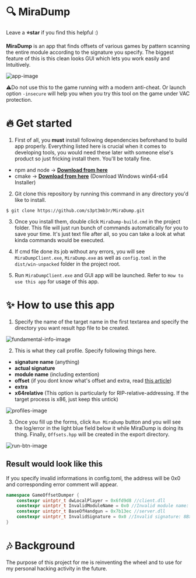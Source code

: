 # :mag: MiraDump

Leave a **:star:star** if you find this helpful :)

**MiraDump** is an app that finds offsets of various games by pattern scanning the entire module according to the signature you specify. The biggest feature of this is this clean looks GUI which lets you work easily and Intuitively.

![app-image](https://user-images.githubusercontent.com/33578715/98183053-42907c80-1f42-11eb-893b-3f2a5dc7fc7b.png)

:warning:Do not use this to the game running with a modern anti-cheat. Or launch option `-insecure` will help you when you try this tool on the game under VAC protection.

# :fire: Get started

1. First of all, you **must** install following dependencies beforehand to build app properly. Everything listed here is crucial when it comes to developing tools, you would need these later with someone else's product so just fricking install them. You'll be totally fine.

- npm and node  -> [**Download from here**](https://www.npmjs.com/get-npm)
- cmake -> [**Download from here**](https://cmake.org/download/) (Download Windows win64-x64 Installer)

2. Git clone this repository by running this command in any directory you'd like to install.
```
$ git clone https://github.com/s3pt3mb3r/MiraDump.git
```

3. Once you install them, double click `MiraDump-build.cmd` in the project folder. This file will just run bunch of commands automatically for you to save your time. It's just text file after all, so you can take a look at what kinda commands would be executed.

4. If cmd file done its job without any errors, you will see `MiraDumpClient.exe`, `MiraDump.exe` as well as `config.toml` in the `dist/win-unpacked` folder in the project root.

5. Run `MiraDumpClient.exe` and GUI app will be launched. Refer to `How to use this app` for usage of this app.

# :sparkles: How to use this app

1. Specify the name of the target name in the first textarea and specify the directory you want result hpp file to be created.

![fundamental-info-image](https://user-images.githubusercontent.com/33578715/98184566-a9fbfb80-1f45-11eb-82fa-b133eab46ed0.png)

2. This is what they call profile. Specify following things here.
- **signature name** (anything)
- **actual signature**
- **module name** (including extention)
- **offset** (if you dont know what's offset and extra, read [this article](https://guidedhacking.com/resources/download-hazedumper-csgo-offset-dumper.24/))
- **extra**
- **x64relative** (This option is particularly for RIP-relative-addressing. If the target process is x86, just keep this untick)

![profiles-image](https://user-images.githubusercontent.com/33578715/98184731-0ced9280-1f46-11eb-9f5b-dd6721369a89.png)

3. Once you fill up the forms, click `Run MiraDump` button and you will see the log/error in the light blue field below it while MiraDump is doing its thing. Finally, `Offsets.hpp` will be created in the export directory. 


![run-btn-image](https://user-images.githubusercontent.com/33578715/98185201-1e836a00-1f47-11eb-9263-418babd401ef.png)

## Result would look like this

If you specify invalid informations in config.toml, the address will be 0x0 and corresponding error comment will appear.
```hpp
namespace GameOffsetDumper {
    constexpr uintptr_t dwLocalPlayer = 0x6fd9d8 //client.dll
    constexpr uintptr_t InvalidModuleName = 0x0 //Invalid module name: client.dll
    constexpr uintptr_t BaseOfHandgun = 0x7b13ec //server.dll
    constexpr uintptr_t InvalidSignature = 0x0 //Invalid signature: 8Bxxxxx
}
```

# :notes: Background

The purpose of this project for me is reinventing the wheel and to use for my personal hacking activity in the future.
